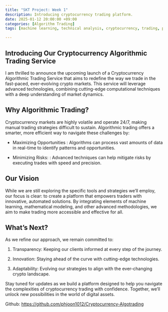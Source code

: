 ```yaml
---
title: "SKT Project: Week 1"
description: Introducing cryptocurrency trading platform.
date: 2025-01-12 20:00:00 +09:00
categories: [Algorithm Trading]
tags: [machine learning, technical analysis, cryptocurrency, trading, python]

---
```


## Introducing Our Cryptocurrency Algorithmic Trading Service

I am thrilled to announce the upcoming launch of a Cryptocurrency Algorithmic Trading Service that aims to redefine the way we trade in the fast-paced, ever-evolving crypto markets. This service will leverage advanced technologies, combining cutting-edge computational techniques with a deep understanding of market dynamics.

## Why Algorithmic Trading?

Cryptocurrency markets are highly volatile and operate 24/7, making manual trading strategies difficult to sustain. Algorithmic trading offers a smarter, more efficient way to navigate these challenges by:

- Maximizing Opportunities
: Algorithms can process vast amounts of data in real-time to identify patterns and opportunities.

- Minimizing Risks: 
: Advanced techniques can help mitigate risks by executing trades with speed and precision.

## Our Vision

While we are still exploring the specific tools and strategies we’ll employ, our focus is clear: to create a platform that empowers traders with innovative, automated solutions. By integrating elements of machine learning, mathematical modeling, and other advanced methodologies, we aim to make trading more accessible and effective for all.



## What’s Next?

As we refine our approach, we remain committed to:

1.	Transparency: Keeping our clients informed at every step of the journey.

2.	Innovation: Staying ahead of the curve with cutting-edge technologies.

3.	Adaptability: Evolving our strategies to align with the ever-changing crypto landscape.



Stay tuned for updates as we build a platform designed to help you navigate the complexities of cryptocurrency trading with confidence. Together, we’ll unlock new possibilities in the world of digital assets.



Github: <https://github.com/phjoon1012/Cryptocurrency-Algotrading>
